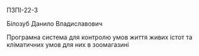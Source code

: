 ПЗПІ-22-3

Білозуб Данило Владиславович

Програмна система для контролю умов життя живих істот та кліматичних умов для них в зоомагазині
